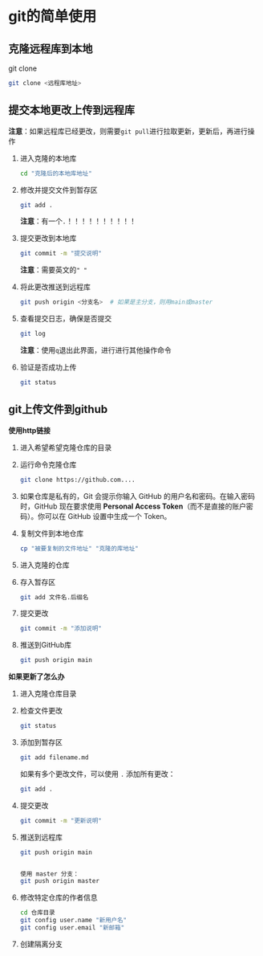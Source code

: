 # git的简单使用

## 克隆远程库到本地

git clone 

```bash
git clone <远程库地址>
```

## 提交本地更改上传到远程库

**注意**：如果远程库已经更改，则需要`git pull`进行拉取更新，更新后，再进行操作

1. 进入克隆的本地库

   ```bash
   cd "克隆后的本地库地址"
   ```

2. 修改并提交文件到暂存区

   ```bash
   git add .
   ```

   **注意**：有一个`.`！！！！！！！！！！

3. 提交更改到本地库

   ```bash 
   git commit -m "提交说明"
   ```

   **注意**：需要英文的`" "`

4. 将此更改推送到远程库

   ```bash
   git push origin <分支名>  # 如果是主分支，则用main或master
   ```

5. 查看提交日志，确保是否提交

   ```bash
   git log
   ```

   **注意**：使用`q`退出此界面，进行进行其他操作命令

6. 验证是否成功上传

   ```bash
   git status
   ```

## git上传文件到github

**使用http链接**

1. 进入希望希望克隆仓库的目录

2. 运行命令克隆仓库

   ```bash
   git clone https://github.com....
   ```

3. 如果仓库是私有的，Git 会提示你输入 GitHub 的用户名和密码。在输入密码时，GitHub 现在要求使用 **Personal Access Token**（而不是直接的账户密码）。你可以在 GitHub 设置中生成一个 Token。

4. 复制文件到本地仓库

   ```bash
   cp "被要复制的文件地址" "克隆的库地址"
   ```

5. 进入克隆的仓库

6. 存入暂存区

   ```bash
   git add 文件名.后缀名
   ```

7. 提交更改

   ```bash
   git commit -m "添加说明"
   ```

8. 推送到GitHub库

   ```bash
   git push origin main
   ```

**如果更新了怎么办**

1. 进入克隆仓库目录

2. 检查文件更改

   ```bash
   git status
   ```

3. 添加到暂存区

   ```bash
   git add filename.md
   ```

   如果有多个更改文件，可以使用 `.` 添加所有更改：

   ```bash
   git add .
   ```

4. 提交更改

   ```bash
   git commit -m "更新说明"
   ```

5. 推送到远程库

   ```bash
   git push origin main
   
   
   使用 master 分支：
   git push origin master
   ```
6. 修改特定仓库的作者信息
   ```bash
   cd 仓库目录
   git config user.name "新用户名"
   git config user.email "新邮箱"
   ```
7. 创建隔离分支
     
   

